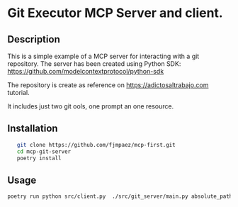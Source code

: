 # Git Executor MCP Server and client.

## Description
This is a simple example of a MCP server for interacting with a git repository. The server has been created using Python SDK: https://github.com/modelcontextprotocol/python-sdk

The repository is create as reference on https://adictosaltrabajo.com tutorial.

It includes just two git ools, one prompt an one resource.

## Installation
```bash
   git clone https://github.com/fjmpaez/mcp-first.git
   cd mcp-git-server
   poetry install
```

## Usage
```bash
poetry run python src/client.py  ./src/git_server/main.py absolute_path_to_git_repo
```

